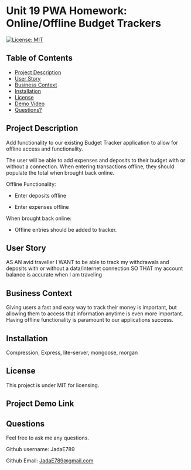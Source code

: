 # Unit 19 PWA Homework: Online/Offline Budget Trackers

 [![License: MIT](https://img.shields.io/badge/License-MIT-yellow.svg)](https://opensource.org/licenses/MIT)

  ## Table of Contents

  * [Project Description](#project-description)
  * [User Story](#user-story)
  * [Business Context](#business-context)
  * [Installation](#installation)
  * [License](#license)
  * [Demo Video](#Project-Demo-Video)
  * [Questions?](#questions)
  
  ## Project Description
  
  Add functionality to our existing Budget Tracker application to allow for offline access and functionality.

  The user will be able to add expenses and deposits to their budget with or without a connection. When entering transactions offline, they should populate the total when brought back online.

  Offline Functionality:

  * Enter deposits offline

  * Enter expenses offline

  When brought back online:

  * Offline entries should be added to tracker.

  ## User Story
  AS AN avid traveller
  I WANT to be able to track my withdrawals and deposits with or without a data/internet connection
  SO THAT my account balance is accurate when I am traveling

  ## Business Context

  Giving users a fast and easy way to track their money is important, but allowing them to access that information anytime is even more important. Having offline functionality is paramount to our applications success.

  ## Installation
  
  Compression, Express, lite-server, mongoose, morgan
  
  ## License
  
  This project is under MIT for licensing.
  
  ## Project Demo Link
  
  
  
  ## Questions
  
  Feel free to ask me any questions.
  
  Github username: JadaE789
  
  Github Email: <JadaE789@gmail.com>
